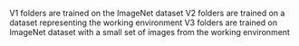 V1 folders are trained on the ImageNet dataset
V2 folders are trained on a dataset representing the working environment
V3 folders are trained on ImageNet dataset with a small set of images from the working environment